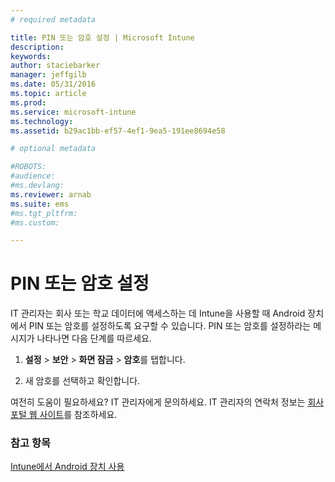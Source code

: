 ```yaml
---
# required metadata

title: PIN 또는 암호 설정 | Microsoft Intune
description:
keywords:
author: staciebarker
manager: jeffgilb
ms.date: 05/31/2016
ms.topic: article
ms.prod:
ms.service: microsoft-intune
ms.technology:
ms.assetid: b29ac1bb-ef57-4ef1-9ea5-191ee8694e58

# optional metadata

#ROBOTS:
#audience:
#ms.devlang:
ms.reviewer: arnab
ms.suite: ems
#ms.tgt_pltfrm:
#ms.custom:

---
```



# PIN 또는 암호 설정

IT 관리자는 회사 또는 학교 데이터에 액세스하는 데 Intune을 사용할 때 Android 장치에서 PIN 또는 암호를 설정하도록 요구할 수 있습니다. PIN 또는 암호를 설정하라는 메시지가 나타나면 다음 단계를 따르세요.

1.  **설정** &gt; **보안** &gt; **화면 잠금** &gt; **암호**를 탭합니다.

2.  새 암호를 선택하고 확인합니다.


여전히 도움이 필요하세요? IT 관리자에게 문의하세요. IT 관리자의 연락처 정보는 [회사 포털 웹 사이트](http://portal.manage.microsoft.com)를 참조하세요.

### 참고 항목
[Intune에서 Android 장치 사용](using-your-android-device-with-intune.md)

<!--HONumber=Jun16_HO2-->


